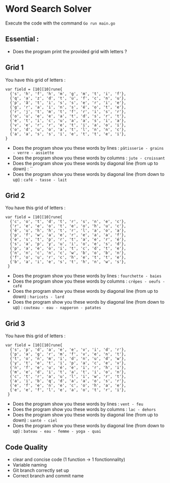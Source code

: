 # Word Search Solver

Execute the code with the command ```Go run main.go```

## Essential :
* Does the program print the provided grid with letters ?

## Grid 1
You have this grid of letters :

  ```golang
  var field = [10][10]rune{
	{'s', 'h', 'f', 'h', 'm', 'g', 'm', 't', 'i', 'f'},
	{'q', 'a', 'z', 'd', 't', 'u', 'f', 'c', 'n', 'u'},
	{'p', 'â', 't', 'i', 's', 's', 'e', 'r', 'i', 'e'},
	{'g', 'r', 'a', 'i', 'n', 's', 'é', 'o', 't', 'e'},
	{'r', 'j', 't', 'm', 't', 'f', 'r', 'i', 's', 'r'},
	{'o', 'u', 'e', 'e', 'a', 't', 'd', 's', 'r', 't'},
	{'e', 't', 'i', 'c', 'u', 'a', 'a', 's', 'i', 'a'},
	{'v', 'e', 'r', 'r', 'e', 't', 'i', 'a', 'o', 'i'},
	{'o', 'd', 'u', 'o', 'a', 't', 'l', 'n', 'n', 'c'},
	{'a', 'a', 's', 's', 'i', 'e', 't', 't', 'e', 'i'},
  }
  ```

* Does the program show you these words by lines : `pâtisserie - grains - verre - assiette`
* Does the program show you these words by columns : `jute - croissant`
* Does the program show you these words by diagonal line (from up to down) : ``
* Does the program show you these words by diagonal line (from down to up) : `café - tasse - lait`

## Grid 2
You have this grid of letters :

  ```golang
  var field = [10][10]rune{
	{'c', 'o', 't', 'd', 't', 'r', 's', 'n', 'e', 'c'},
	{'r', 'e', 'e', 'o', 't', 'e', 'o', 'h', 'u', 'c'},
	{'ê', 'u', 'h', 'h', 't', 'r', 'l', 'a', 'o', 'a'},
	{'p', 'f', 'w', 'a', 'e', 'r', 'e', 'a', 'a', 'f'},
	{'e', 's', 't', 'p', 'r', 't', 'a', 'e', 'r', 'é'},
	{'s', 'a', 'p', 'y', 'u', 'i', 'o', 'e', 's', 'd'},
	{'p', 'a', 'e', 'o', 'i', 't', 'c', 'd', 't', 'e'},
	{'n', 'n', 'c', 'n', 'c', 'w', 'b', 'o', 'b', 'n'},
	{'f', 'o', 'u', 'r', 'c', 'h', 'e', 't', 't', 'e'},
	{'b', 'a', 'i', 'e', 's', 't', 'h', 'n', 'w', 's'},
   }
  ```

* Does the program show you these words by lines : `fourchette - baies`
* Does the program show you these words by columns : `crêpes - oeufs - café`
* Does the program show you these words by diagonal line (from up to down) : `haricots - lard`
* Does the program show you these words by diagonal line (from down to up) : `couteau - eau - napperon - patates`

## Grid 3
You have this grid of letters :

  ```golang
  var field = [10][10]rune{
	{'s', 'p', 'd', 'a', 'e', 'e', 'v', 'i', 'd', 'r'},
	{'p', 'a', 'g', 'r', 'm', 'f', 'v', 'e', 'n', 't'},
	{'t', 'o', 'n', 'm', 'i', 'd', 'n', 'u', 'd', 'w'},
	{'y', 't', 'e', 't', 'i', 'p', 'a', 'c', 'e', 'v'},
	{'n', 'f', 'e', 'u', 'é', 'e', 'i', 'r', 'h', 'i'},
	{'m', 'e', 'd', 'i', 't', 'a', 't', 'i', 'o', 'n'},
	{'c', 't', 'r', 'a', 'u', 'l', 'i', 'w', 'r', 't'},
	{'a', 'i', 'b', 'q', 'd', 'a', 'a', 'o', 's', 'r'},
	{'e', 'f', 'e', 'n', 'e', 'c', 'o', 'h', 'a', 'e'},
	{'e', 'e', 'f', 'l', 'e', 'a', 'o', 't', 'r', 'i'},
   }
  ```

* Does the program show you these words by lines : `vent - feu`
* Does the program show you these words by columns : `lac - dehors`
* Does the program show you these words by diagonal line (from up to down) : `santé - ciel`
* Does the program show you these words by diagonal line (from down to up) : `bateau - eau - femme - yoga - quai`

## Code Quality
* clear and concise code (1 function -> 1 fonctionnality)
* Variable naming
* Git branch correctly set up
* Correct branch and commit name
